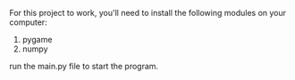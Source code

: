 For this project to work, you'll need to install the following modules on your computer:
1) pygame
2) numpy

run the main.py file to start the program.
